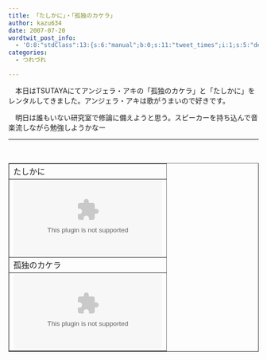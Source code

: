 ```yaml
---
title: 「たしかに」・「孤独のカケラ」
author: kazu634
date: 2007-07-20
wordtwit_post_info:
  - 'O:8:"stdClass":13:{s:6:"manual";b:0;s:11:"tweet_times";i:1;s:5:"delay";i:0;s:7:"enabled";i:1;s:10:"separation";s:2:"60";s:7:"version";s:3:"3.7";s:14:"tweet_template";b:0;s:6:"status";i:2;s:6:"result";a:0:{}s:13:"tweet_counter";i:2;s:13:"tweet_log_ids";a:1:{i:0;i:3069;}s:9:"hash_tags";a:0:{}s:8:"accounts";a:1:{i:0;s:7:"kazu634";}}'
categories:
  - つれづれ

---
```

<div class="section">
<p>
    　本日はTSUTAYAにてアンジェラ・アキの「孤独のカケラ」と「たしかに」をレンタルしてきました。アンジェラ・アキは歌がうまいので好きです。
</p>
  
<p>
    　明日は誰もいない研究室で修論に備えようと思う。スピーカーを持ち込んで音楽流しながら勉強しようかなー
</p>
  
<hr />
  
<center>
<br /> 
    
<table cellspacing="0" cellpadding="2" border="1">
<tr valign="top">
<td>
          たしかに
</td>
</tr>
      
<tr valign="top">
<td>
<object height=&#8221;350&#8243; width=&#8221;425&#8243;><param name=&#8221;movie&#8221; value=&#8221;http://www.youtube.com/v/R9ZQuEd3Q6c&#8221;><param name=&#8221;wmode&#8221; value=&#8221;transparent&#8221;><embed src=&#8221;http://www.youtube.com/v/R9ZQuEd3Q6c&#8221; type=&#8221;application/x-shockwave-flash&#8221; wmode=&#8221;transparent&#8221; height=&#8221;350&#8243; width=&#8221;425&#8243;></object>
</td>
</tr>
      
<tr valign="top">
<td>
          孤独のカケラ
</td>
</tr>
      
<tr valign="top">
<td>
<object height=&#8221;350&#8243; width=&#8221;425&#8243;><param name=&#8221;movie&#8221; value=&#8221;http://www.youtube.com/v/yChIXtvbQvE&#8221;><param name=&#8221;wmode&#8221; value=&#8221;transparent&#8221;><embed src=&#8221;http://www.youtube.com/v/yChIXtvbQvE&#8221; type=&#8221;application/x-shockwave-flash&#8221; wmode=&#8221;transparent&#8221; height=&#8221;350&#8243; width=&#8221;425&#8243;></object>
</td>
</tr>
</table>
    
<p>
</center> </div>
